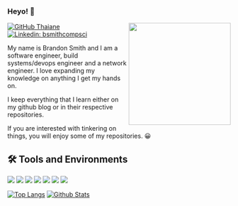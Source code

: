 ### Heyo! 👋
<img align='right' src="https://media4.giphy.com/media/qgQUggAC3Pfv687qPC/giphy.gif" width="230">

[![GitHub Thaiane](https://img.shields.io/github/followers/bsmithcompsci?label=follow&style=social)](https://github.com/bsmithcompsci)
[![Linkedin: bsmithcompsci](https://img.shields.io/badge/-bsmithcompsci-blue?style=flat-square&logo=Linkedin&logoColor=white&link=https://www.linkedin.com/in/brandon-smith-compsci/)](https://www.linkedin.com/in/brandon-smith-compsci/)

My name is Brandon Smith and I am a software engineer, build systems/devops engineer and a network engineer. I love expanding my knowledge on anything I get my hands on.

I keep everything that I learn either on my github blog or in their respective repositories.

If you are interested with tinkering on things, you will enjoy some of my repositories. 😀

## 🛠 Tools and Environments

![](https://img.shields.io/badge/OS-Linux-informational?style=flat&logo=linux&logoColor=white&color=2bbc8a)
![](https://img.shields.io/badge/OS-Windows-informational?style=flat&logo=windows&logoColor=white&color=2bbc8a)
![](https://img.shields.io/badge/Editor-VisualStudio-informational?style=flat&logo=visualstudio&logoColor=white&color=2bbc8a)
![](https://img.shields.io/badge/Game_Engine-Unity-informational?style=flat&logo=Unity&logoColor=white&color=2bbc8a)
![](https://img.shields.io/badge/IaaS-AWS-informational?style=flat&logo=amazon&logoColor=white&color=2bbc8a)
![](https://img.shields.io/badge/IaaS-Azure-informational?style=flat&logo=microsoft&logoColor=white&color=2bbc8a)
![](https://img.shields.io/badge/IaaS-GCloud-informational?style=flat&logo=google&logoColor=white&color=2bbc8a)

[![Top Langs](https://github-readme-stats.vercel.app/api/top-langs/?username=bsmithcompsci&langs_count=8)](https://github.com/bsmithcompsci)
[![Github Stats](https://github-readme-stats.vercel.app/api?username=bsmithcompsci&show_icons=true)](https://github.com/bsmithcompsci)

<!-- Resources -->
<!-- Icons: https://simpleicons.org/ -->
<!-- GitHub Stats: https://github.com/anuraghazra/github-readme-stats -->
<!-- Emojis: https://emojipedia.org/emoji/ -->
<!-- HTML Emojis: https://www.fileformat.info/index.htm -->
<!-- Shields: https://shields.io/ -->
<!-- Awesome GitHub Profile README: https://github.com/abhisheknaiidu/awesome-github-profile-readme -->
